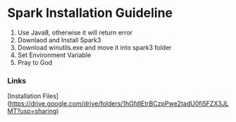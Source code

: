 # Spark Installation Guideline

1. Use Java8, otherwise it will return error
2. Downlaod and Install Spark3
3. Download winutils.exe and move it into spark3 folder
4. Set Environment Variable
5. Pray to God

### Links
[Installation Files] (https://drive.google.com/drive/folders/1hGfdlEtrBCzpPwe2tadU0fi5FZX3JLMT?usp=sharing)